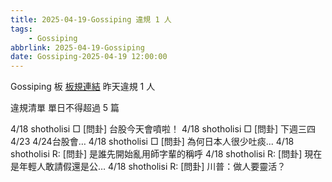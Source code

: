 ```yaml
---
title: 2025-04-19-Gossiping 違規 1 人
tags:
    - Gossiping
abbrlink: 2025-04-19-Gossiping
date: Gossiping-2025-04-19 12:00:00
---
```

Gossiping 板 [板規連結](https://www.ptt.cc/bbs/Gossiping/M.1637425085.A.07D.html)
昨天違規 1 人
<!-- more -->

違規清單
單日不得超過 5 篇

4/18 shotholisi □ [問卦] 台股今天會噴啦！
4/18 shotholisi □ [問卦] 下週三四4/23 4/24台股會…
4/18 shotholisi □ [問卦] 為何日本人很少吐痰...
4/18 shotholisi R: [問卦] 是誰先開始亂用師字輩的稱呼
4/18 shotholisi R: [問卦] 現在是年輕人敢請假還是公…
4/18 shotholisi R: [問卦] 川普：做人要靈活？